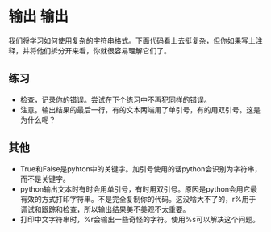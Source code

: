 # 输出 输出 #
我们将学习如何使用复杂的字符串格式。下面代码看上去挺复杂，但你如果写上注释，并将他们拆分开来看，你就很容易理解它们了。

## 练习 ##
- 检查，记录你的错误。尝试在下个练习中不再犯同样的错误。
- 注意。输出结果的最后一行，有的文本两端用了单引号，有的用双引号。这是为什么呢？

## 其他 ##
- True和False是pyhton中的关键字。加引号使用的话python会识别为字符串，而不是关键字。
- python输出文本时有时会用单引号，有时用双引号。原因是python会用它最有效的方式打印字符串。不是完全复制你的代码。这没啥大不了的，r%用于调试和跟踪和检查，所以输出结果美不美观不太重要。
- 打印中文字符串时，%r会输出一些奇怪的字符。使用%s可以解决这个问题。